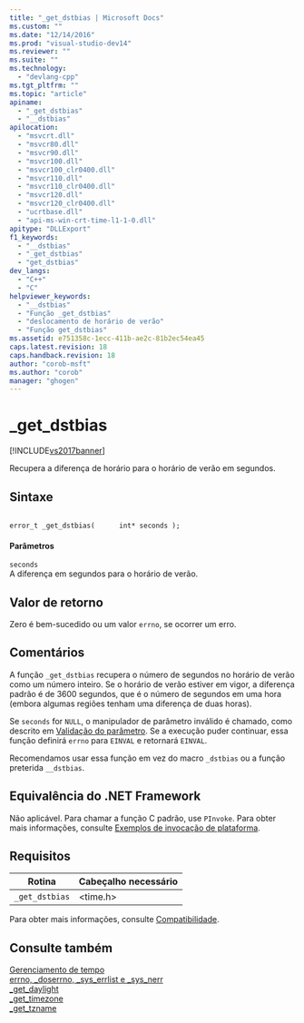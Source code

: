 ```yaml
---
title: "_get_dstbias | Microsoft Docs"
ms.custom: ""
ms.date: "12/14/2016"
ms.prod: "visual-studio-dev14"
ms.reviewer: ""
ms.suite: ""
ms.technology: 
  - "devlang-cpp"
ms.tgt_pltfrm: ""
ms.topic: "article"
apiname: 
  - "_get_dstbias"
  - "__dstbias"
apilocation: 
  - "msvcrt.dll"
  - "msvcr80.dll"
  - "msvcr90.dll"
  - "msvcr100.dll"
  - "msvcr100_clr0400.dll"
  - "msvcr110.dll"
  - "msvcr110_clr0400.dll"
  - "msvcr120.dll"
  - "msvcr120_clr0400.dll"
  - "ucrtbase.dll"
  - "api-ms-win-crt-time-l1-1-0.dll"
apitype: "DLLExport"
f1_keywords: 
  - "__dstbias"
  - "_get_dstbias"
  - "get_dstbias"
dev_langs: 
  - "C++"
  - "C"
helpviewer_keywords: 
  - "__dstbias"
  - "Função _get_dstbias"
  - "deslocamento de horário de verão"
  - "Função get_dstbias"
ms.assetid: e751358c-1ecc-411b-ae2c-81b2ec54ea45
caps.latest.revision: 18
caps.handback.revision: 18
author: "corob-msft"
ms.author: "corob"
manager: "ghogen"
---
```

# _get_dstbias
[!INCLUDE[vs2017banner](../../assembler/inline/includes/vs2017banner.md)]

Recupera a diferença de horário para o horário de verão em segundos.  
  
## Sintaxe  
  
```  
  
error_t _get_dstbias(      int* seconds );  
```  
  
#### Parâmetros  
 `seconds`  
 A diferença em segundos para o horário de verão.  
  
## Valor de retorno  
 Zero é bem\-sucedido ou um valor `errno`, se ocorrer um erro.  
  
## Comentários  
 A função `_get_dstbias` recupera o número de segundos no horário de verão como um número inteiro.  Se o horário de verão estiver em vigor, a diferença padrão é de 3600 segundos, que é o número de segundos em uma hora \(embora algumas regiões tenham uma diferença de duas horas\).  
  
 Se `seconds` for `NULL`, o manipulador de parâmetro inválido é chamado, como descrito em [Validação do parâmetro](../../c-runtime-library/parameter-validation.md).  Se a execução puder continuar, essa função definirá `errno` para `EINVAL` e retornará `EINVAL`.  
  
 Recomendamos usar essa função em vez do macro `_dstbias` ou a função preterida `__dstbias`.  
  
## Equivalência do .NET Framework  
 Não aplicável. Para chamar a função C padrão, use `PInvoke`. Para obter mais informações, consulte [Exemplos de invocação de plataforma](../Topic/Platform%20Invoke%20Examples.md).  
  
## Requisitos  
  
|Rotina|Cabeçalho necessário|  
|------------|--------------------------|  
|`_get_dstbias`|\<time.h\>|  
  
 Para obter mais informações, consulte [Compatibilidade](../../c-runtime-library/compatibility.md).  
  
## Consulte também  
 [Gerenciamento de tempo](../../c-runtime-library/time-management.md)   
 [errno, \_doserrno, \_sys\_errlist e \_sys\_nerr](../Topic/errno,%20_doserrno,%20_sys_errlist,%20and%20_sys_nerr.md)   
 [\_get\_daylight](../../c-runtime-library/reference/get-daylight.md)   
 [\_get\_timezone](../../c-runtime-library/reference/get-timezone.md)   
 [\_get\_tzname](../../c-runtime-library/reference/get-tzname.md)